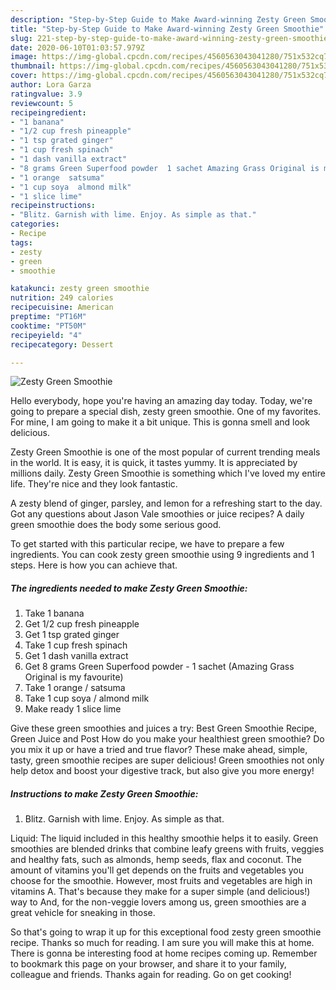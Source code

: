 ```yaml
---
description: "Step-by-Step Guide to Make Award-winning Zesty Green Smoothie"
title: "Step-by-Step Guide to Make Award-winning Zesty Green Smoothie"
slug: 221-step-by-step-guide-to-make-award-winning-zesty-green-smoothie
date: 2020-06-10T01:03:57.979Z
image: https://img-global.cpcdn.com/recipes/4560563043041280/751x532cq70/zesty-green-smoothie-recipe-main-photo.jpg
thumbnail: https://img-global.cpcdn.com/recipes/4560563043041280/751x532cq70/zesty-green-smoothie-recipe-main-photo.jpg
cover: https://img-global.cpcdn.com/recipes/4560563043041280/751x532cq70/zesty-green-smoothie-recipe-main-photo.jpg
author: Lora Garza
ratingvalue: 3.9
reviewcount: 5
recipeingredient:
- "1 banana"
- "1/2 cup fresh pineapple"
- "1 tsp grated ginger"
- "1 cup fresh spinach"
- "1 dash vanilla extract"
- "8 grams Green Superfood powder  1 sachet Amazing Grass Original is my favourite"
- "1 orange  satsuma"
- "1 cup soya  almond milk"
- "1 slice lime"
recipeinstructions:
- "Blitz. Garnish with lime. Enjoy. As simple as that."
categories:
- Recipe
tags:
- zesty
- green
- smoothie

katakunci: zesty green smoothie 
nutrition: 249 calories
recipecuisine: American
preptime: "PT16M"
cooktime: "PT50M"
recipeyield: "4"
recipecategory: Dessert

---
```



![Zesty Green Smoothie](https://img-global.cpcdn.com/recipes/4560563043041280/751x532cq70/zesty-green-smoothie-recipe-main-photo.jpg)

Hello everybody, hope you're having an amazing day today. Today, we're going to prepare a special dish, zesty green smoothie. One of my favorites. For mine, I am going to make it a bit unique. This is gonna smell and look delicious.

Zesty Green Smoothie is one of the most popular of current trending meals in the world. It is easy, it is quick, it tastes yummy. It is appreciated by millions daily. Zesty Green Smoothie is something which I've loved my entire life. They're nice and they look fantastic.

A zesty blend of ginger, parsley, and lemon for a refreshing start to the day. Got any questions about Jason Vale smoothies or juice recipes? A daily green smoothie does the body some serious good.


To get started with this particular recipe, we have to prepare a few ingredients. You can cook zesty green smoothie using 9 ingredients and 1 steps. Here is how you can achieve that.

##### The ingredients needed to make Zesty Green Smoothie:

1. Take 1 banana
1. Get 1/2 cup fresh pineapple
1. Get 1 tsp grated ginger
1. Take 1 cup fresh spinach
1. Get 1 dash vanilla extract
1. Get 8 grams Green Superfood powder - 1 sachet (Amazing Grass Original is my favourite)
1. Take 1 orange / satsuma
1. Take 1 cup soya / almond milk
1. Make ready 1 slice lime


Give these green smoothies and juices a try: Best Green Smoothie Recipe, Green Juice and Post How do you make your healthiest green smoothie? Do you mix it up or have a tried and true flavor? These make ahead, simple, tasty, green smoothie recipes are super delicious! Green smoothies not only help detox and boost your digestive track, but also give you more energy! 

##### Instructions to make Zesty Green Smoothie:

1. Blitz. Garnish with lime. Enjoy. As simple as that.


Liquid: The liquid included in this healthy smoothie helps it to easily. Green smoothies are blended drinks that combine leafy greens with fruits, veggies and healthy fats, such as almonds, hemp seeds, flax and coconut. The amount of vitamins you&#39;ll get depends on the fruits and vegetables you choose for the smoothie. However, most fruits and vegetables are high in vitamins A. That&#39;s because they make for a super simple (and delicious!) way to And, for the non-veggie lovers among us, green smoothies are a great vehicle for sneaking in those. 

So that's going to wrap it up for this exceptional food zesty green smoothie recipe. Thanks so much for reading. I am sure you will make this at home. There is gonna be interesting food at home recipes coming up. Remember to bookmark this page on your browser, and share it to your family, colleague and friends. Thanks again for reading. Go on get cooking!
